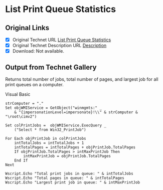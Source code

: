 # List Print Queue Statistics

## Original Links

- [x] Original Technet URL [List Print Queue Statistics](https://gallery.technet.microsoft.com/2f2ea17e-3f1b-4753-bfd1-d0400819a555)
- [x] Original Technet Description URL [Description](https://gallery.technet.microsoft.com/2f2ea17e-3f1b-4753-bfd1-d0400819a555/description)
- [x] Download: Not available.

## Output from Technet Gallery

Returns total number of jobs, total number of pages, and largest job for all print queues on a computer.

Visual Basic

```
strComputer = "."
Set objWMIService = GetObject("winmgmts:" _
    & "{impersonationLevel=impersonate}!\\" & strComputer & "\root\cimv2")

Set colPrintJobs =  objWMIService.ExecQuery _
    ("Select * from Win32_PrintJob")

For Each objPrintJob in colPrintJobs 
    intTotalJobs = intTotalJobs + 1
    intTotalPages = intTotalPages + objPrintJob.TotalPages
    If objPrintJob.TotalPages > intMaxPrintJob Then
        intMaxPrintJob = objPrintJob.TotalPages
    End If
Next

Wscript.Echo "Total print jobs in queue: " & intTotalJobs 
Wscript.Echo "Total pages in queue: " & intTotalPages
Wscript.Echo "Largest print job in queue: " & intMaxPrintJob
```

